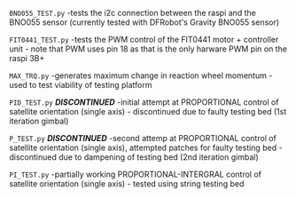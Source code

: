 `BNO055_TEST.py` 
-tests the i2c connection between the raspi and the BNO055 sensor (currently tested with DFRobot's Gravity BNO055 sensor)

`FIT0441_TEST.py`
-tests the PWM control of the FIT0441 motor + controller unit - note that PWM uses pin 18 as that is the only harware PWM pin on the raspi 3B+

`MAX_TRQ.py`
-generates maximum change in reaction wheel momentum - used to test viability of testing platform

`PID_TEST.py`	***DISCONTINUED***
-initial attempt at PROPORTIONAL control of satellite orientation (single axis) - discontinued due to faulty testing bed (1st iteration gimbal)

`P_TEST.py`	***DISCONTINUED***
-second attemp at PROPORTIONAL control of satellite orientation (single axis), attempted patches for faulty testing bed - discontinued due to dampening of testing bed (2nd iteration gimbal)

`PI_TEST.py`
-partially working PROPORTIONAL-INTERGRAL control of satellite orientation (single axis) - tested using string testing bed
